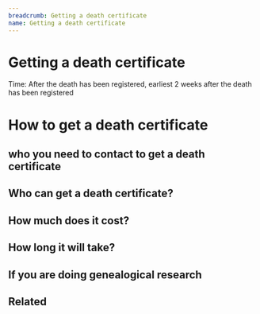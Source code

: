 ```yaml
---
breadcrumb: Getting a death certificate
name: Getting a death certificate
---
```


Getting a death certificate
===========================
Time: After the death has been registered, earliest 2 weeks after the death has been registered  

# How to get a death certificate
## who you need to contact to get a death certificate
## Who can get a death certificate?
## How much does it cost?  
## How long it will take?  

## If you are doing genealogical research
## Related  
